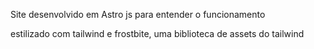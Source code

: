 Site desenvolvido em Astro js para entender o funcionamento

estilizado com tailwind e frostbite, uma biblioteca de assets do tailwind
